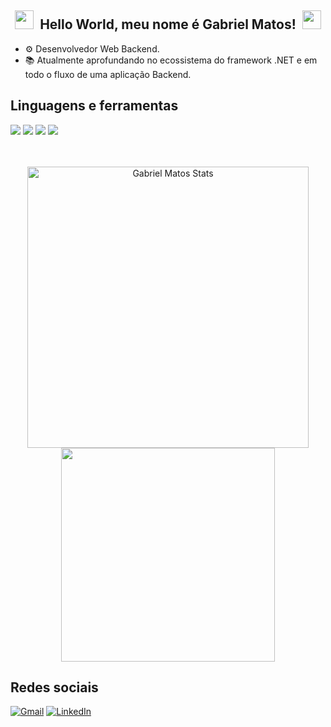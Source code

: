 <div align="center">
 <h2>
 <img height="30" src="https://user-images.githubusercontent.com/74038190/212284087-bbe7e430-757e-4901-90bf-4cd2ce3e1852.gif"/>
&nbsp;Hello World, meu nome é Gabriel Matos!&nbsp;
 <img height="30" src="https://user-images.githubusercontent.com/74038190/212284087-bbe7e430-757e-4901-90bf-4cd2ce3e1852.gif"/>
 </h2>
</div>
 
- ⚙ Desenvolvedor Web Backend.
- 📚 Atualmente aprofundando no ecossistema do framework .NET e em todo o fluxo de uma aplicação Backend.
</div>

## Linguagens e ferramentas 

<div align="left">
   <img src="https://img.shields.io/badge/C%23-512BD4?style=for-the-badge&logo=csharp&logoColor=white" />
   <img src="https://img.shields.io/badge/.NET-512BD4.svg?style=for-the-badge&logo=dotnet&logoColor=white" />
   <img src="https://img.shields.io/badge/express.js-%23404d59.svg?style=for-the-badge&logo=express&logoColor=%2361DAFB" />
  <img src="https://img.shields.io/badge/Microsoft%20SQL%20Server-CC2927?style=for-the-badge&logo=microsoft%20sql%20server&logoColor=white" />
</div>

<div align="center">
 
 <br /> <br /> 
  <img width="450" src="https://github-readme-stats.vercel.app/api?username=GabrielMatoss&show_icons=true&theme=github_dark&hide_border=false&count_private=true&include_all_commits=false" alt="Gabriel Matos Stats"/>
 <img width="342" src="https://github-readme-stats.vercel.app/api/top-langs/?username=GabrielMatoss&theme=github_dark&layout=compact&hide_border=false"/>
</div>
  
## Redes sociais

<div align="left"> 
 
 [![Gmail](https://img.shields.io/badge/Gmail-D14836?style=for-the-badge&logo=gmail&logoColor=white)](mailto:matos.gabriel2013@gmail.com)
 [![LinkedIn](https://img.shields.io/badge/linkedin-%230077B5.svg?style=for-the-badge&logo=linkedin&logoColor=white)](https://www.linkedin.com/in/gabriel-matos-lourenco/)
 </div>



